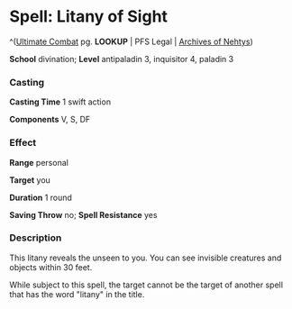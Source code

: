 # Spell: Litany of Sight

^([Ultimate Combat][ss-litany-of-sight] pg. **LOOKUP** | PFS Legal | [Archives of Nehtys][sn-litany-of-sight])

**School** divination; **Level** antipaladin 3, inquisitor 4, paladin 3

### Casting

**Casting Time** 1 swift action  

**Components** V, S, DF

### Effect

**Range** personal  

**Target** you  

**Duration** 1 round   

**Saving Throw** no; **Spell Resistance** yes

### Description

This litany reveals the unseen to you. You can see invisible creatures and objects within 30 feet.   

While subject to this spell, the target cannot be the target of another spell that has the word "litany" in the title.

[ss-litany-of-sight]: http://paizo.com/pathfinderRPG/v57
[sn-litany-of-sight]: http://www.archivesofnethys.com/SpellDisplay.aspx?ItemName=Litany%20of%20Sight
